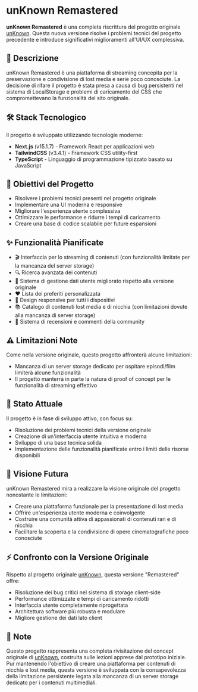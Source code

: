 # unKnown Remastered

**unKnown Remastered** è una completa riscrittura del progetto originale [unKnown](https://github.com/Riko-onInternet/unknown). Questa nuova versione risolve i problemi tecnici del progetto precedente e introduce significativi miglioramenti all'UI/UX complessiva.

## 📝 Descrizione

unKnown Remastered è una piattaforma di streaming concepita per la preservazione e condivisione di lost media e serie poco conosciute. La decisione di rifare il progetto è stata presa a causa di bug persistenti nel sistema di LocalStorage e problemi di caricamento del CSS che compromettevano la funzionalità del sito originale.

## 🛠️ Stack Tecnologico

Il progetto è sviluppato utilizzando tecnologie moderne:
- **Next.js** (v15.1.7) - Framework React per applicazioni web
- **TailwindCSS** (v3.4.1) - Framework CSS utility-first
- **TypeScript** - Linguaggio di programmazione tipizzato basato su JavaScript

## 🎯 Obiettivi del Progetto

- Risolvere i problemi tecnici presenti nel progetto originale
- Implementare una UI moderna e responsive
- Migliorare l'esperienza utente complessiva
- Ottimizzare le performance e ridurre i tempi di caricamento
- Creare una base di codice scalabile per future espansioni

## ✨ Funzionalità Pianificate

- 🎬 Interfaccia per lo streaming di contenuti (con funzionalità limitate per la mancanza del server storage)
- 🔍 Ricerca avanzata dei contenuti
- 💾 Sistema di gestione dati utente migliorato rispetto alla versione originale
- ❤️ Lista dei preferiti personalizzata
- 📱 Design responsive per tutti i dispositivi
- 📚 Catalogo di contenuti lost media e di nicchia (con limitazioni dovute alla mancanza di server storage)
- 📝 Sistema di recensioni e commenti della community

## ⚠️ Limitazioni Note

Come nella versione originale, questo progetto affronterà alcune limitazioni:
- Mancanza di un server storage dedicato per ospitare episodi/film limiterà alcune funzionalità
- Il progetto manterrà in parte la natura di proof of concept per le funzionalità di streaming effettivo

## 🚧 Stato Attuale

Il progetto è in fase di sviluppo attivo, con focus su:
- Risoluzione dei problemi tecnici della versione originale
- Creazione di un'interfaccia utente intuitiva e moderna
- Sviluppo di una base tecnica solida
- Implementazione delle funzionalità pianificate entro i limiti delle risorse disponibili

## 💭 Visione Futura

unKnown Remastered mira a realizzare la visione originale del progetto nonostante le limitazioni:
- Creare una piattaforma funzionale per la presentazione di lost media
- Offrire un'esperienza utente moderna e coinvolgente
- Costruire una comunità attiva di appassionati di contenuti rari e di nicchia
- Facilitare la scoperta e la condivisione di opere cinematografiche poco conosciute

## ⚡ Confronto con la Versione Originale

Rispetto al progetto originale [unKnown](https://github.com/Riko-onInternet/unknown), questa versione "Remastered" offre:
- Risoluzione dei bug critici nel sistema di storage client-side
- Performance ottimizzate e tempi di caricamento ridotti
- Interfaccia utente completamente riprogettata
- Architettura software più robusta e modulare
- Migliore gestione dei dati lato client

## 📜 Note

Questo progetto rappresenta una completa rivisitazione del concept originale di [unKnown](https://github.com/Riko-onInternet/unknown), costruita sulle lezioni apprese dal prototipo iniziale. Pur mantenendo l'obiettivo di creare una piattaforma per contenuti di nicchia e lost media, questa versione è sviluppata con la consapevolezza della limitazione persistente legata alla mancanza di un server storage dedicato per i contenuti multimediali.